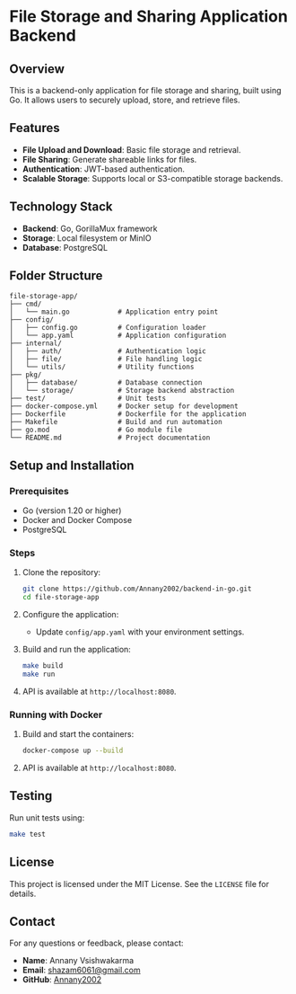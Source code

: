 # File Storage and Sharing Application Backend

## Overview

This is a backend-only application for file storage and sharing, built using Go. It allows users to securely upload, store, and retrieve files.

## Features

- **File Upload and Download**: Basic file storage and retrieval.
- **File Sharing**: Generate shareable links for files.
- **Authentication**: JWT-based authentication.
- **Scalable Storage**: Supports local or S3-compatible storage backends.

## Technology Stack

- **Backend**: Go, GorillaMux framework
- **Storage**: Local filesystem or MinIO
- **Database**: PostgreSQL

## Folder Structure

```
file-storage-app/
├── cmd/
│   └── main.go            # Application entry point
├── config/
│   ├── config.go          # Configuration loader
│   └── app.yaml           # Application configuration
├── internal/
│   ├── auth/              # Authentication logic
│   ├── file/              # File handling logic
│   └── utils/             # Utility functions
├── pkg/
│   ├── database/          # Database connection
│   └── storage/           # Storage backend abstraction
├── test/                  # Unit tests
├── docker-compose.yml     # Docker setup for development
├── Dockerfile             # Dockerfile for the application
├── Makefile               # Build and run automation
├── go.mod                 # Go module file
└── README.md              # Project documentation
```

## Setup and Installation

### Prerequisites

- Go (version 1.20 or higher)
- Docker and Docker Compose
- PostgreSQL

### Steps

1. Clone the repository:

   ```bash
   git clone https://github.com/Annany2002/backend-in-go.git
   cd file-storage-app
   ```

2. Configure the application:

   - Update `config/app.yaml` with your environment settings.

3. Build and run the application:

   ```bash
   make build
   make run
   ```

4. API is available at `http://localhost:8080`.

### Running with Docker

1. Build and start the containers:

   ```bash
   docker-compose up --build
   ```

2. API is available at `http://localhost:8080`.

## Testing

Run unit tests using:

```bash
make test
```

## License

This project is licensed under the MIT License. See the `LICENSE` file for details.

## Contact

For any questions or feedback, please contact:

- **Name**: Annany Vsishwakarma
- **Email**: shazam6061@gmail.com
- **GitHub**: [Annany2002](https://github.com/Annany2002)
